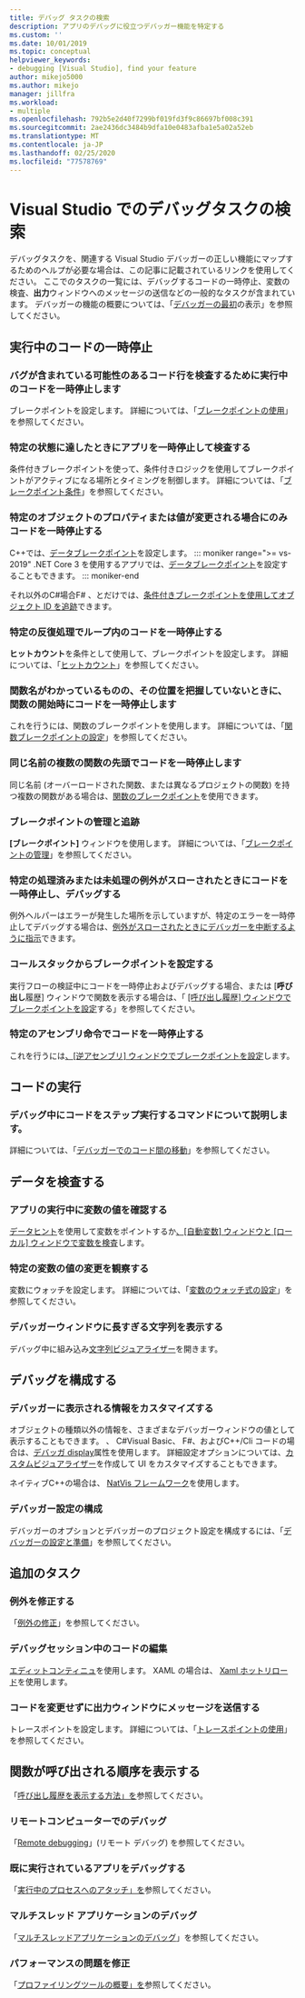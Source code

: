 ```yaml
---
title: デバッグ タスクの検索
description: アプリのデバッグに役立つデバッガー機能を特定する
ms.custom: ''
ms.date: 10/01/2019
ms.topic: conceptual
helpviewer_keywords:
- debugging [Visual Studio], find your feature
author: mikejo5000
ms.author: mikejo
manager: jillfra
ms.workload:
- multiple
ms.openlocfilehash: 792b5e2d40f7299bf019fd3f9c86697bf008c391
ms.sourcegitcommit: 2ae2436dc3484b9dfa10e0483afba1e5a02a52eb
ms.translationtype: MT
ms.contentlocale: ja-JP
ms.lasthandoff: 02/25/2020
ms.locfileid: "77578769"
---
```

# <a name="find-your-debugging-task-in-visual-studio"></a>Visual Studio でのデバッグタスクの検索

デバッグタスクを、関連する Visual Studio デバッガーの正しい機能にマップするためのヘルプが必要な場合は、この記事に記載されているリンクを使用してください。 ここでのタスクの一覧には、デバッグするコードの一時停止、変数の検査、**出力**ウィンドウへのメッセージの送信などの一般的なタスクが含まれています。 デバッガーの機能の概要については、「[デバッガーの最初](debugger-feature-tour.md)の表示」を参照してください。

## <a name="pause-running-code"></a>実行中のコードの一時停止

### <a name="pause-running-code-to-inspect-a-line-of-code-that-may-contain-a-bug"></a>バグが含まれている可能性のあるコード行を検査するために実行中のコードを一時停止します

ブレークポイントを設定します。 詳細については、「[ブレークポイントの使用](using-breakpoints.md)」を参照してください。

### <a name="pause-and-inspect-your-app-when-it-reaches-a-specific-state"></a>特定の状態に達したときにアプリを一時停止して検査する

条件付きブレークポイントを使って、条件付きロジックを使用してブレークポイントがアクティブになる場所とタイミングを制御します。 詳細については、「[ブレークポイント条件](using-breakpoints.md#breakpoint-conditions)」を参照してください。

### <a name="pause-code-only-when-a-specific-objects-property-or-value-changes"></a>特定のオブジェクトのプロパティまたは値が変更される場合にのみコードを一時停止する

C++では、[データブレークポイント](using-breakpoints.md#BKMK_set_a_data_breakpoint_native_cplusplus)を設定します。 
::: moniker range=">= vs-2019"
.NET Core 3 を使用するアプリでは、[データブレークポイント](using-breakpoints.md#BKMK_set_a_data_breakpoint_managed)を設定することもできます。
::: moniker-end

それ以外のC#場合F# 、とだけでは、[条件付きブレークポイントを使用してオブジェクト ID を追跡](using-breakpoints.md#using-object-ids-in-breakpoint-conditions-c-and-f)できます。

### <a name="pause-code-inside-a-loop-at-a-certain-iteration"></a>特定の反復処理でループ内のコードを一時停止する

**ヒットカウント**を条件として使用して、ブレークポイントを設定します。 詳細については、「[ヒットカウント](using-breakpoints.md#set-a-hit-count-condition)」を参照してください。

### <a name="pause-code-at-the-start-of-a-function-when-you-know-the-function-name-but-not-its-location"></a>関数名がわかっているものの、その位置を把握していないときに、関数の開始時にコードを一時停止します

これを行うには、関数のブレークポイントを使用します。 詳細については、「[関数ブレークポイントの設定](using-breakpoints.md#BKMK_Set_a_breakpoint_in_a_source_file)」を参照してください。

### <a name="pause-code-at-the-start-of-multiple-functions-with-the-same-name"></a>同じ名前の複数の関数の先頭でコードを一時停止します

同じ名前 (オーバーロードされた関数、または異なるプロジェクトの関数) を持つ複数の関数がある場合は、[関数のブレークポイント](using-breakpoints.md#BKMK_Set_a_breakpoint_in_a_source_file)を使用できます。

### <a name="manage-and-keep-track-of-your-breakpoints"></a>ブレークポイントの管理と追跡

**[ブレークポイント]** ウィンドウを使用します。 詳細については、「[ブレークポイントの管理](using-breakpoints.md#BKMK_Specify_advanced_properties_of_a_breakpoint_)」を参照してください。

### <a name="pause-code-and-debug-when-a-specific-handled-or-unhandled-exception-is-thrown"></a>特定の処理済みまたは未処理の例外がスローされたときにコードを一時停止し、デバッグする

例外ヘルパーはエラーが発生した場所を示していますが、特定のエラーを一時停止してデバッグする場合は、[例外がスローされたときにデバッガーを中断するように指示](managing-exceptions-with-the-debugger.md#tell-the-debugger-to-break-when-an-exception-is-thrown)できます。

### <a name="set-a-breakpoint-from-the-call-stack"></a>コールスタックからブレークポイントを設定する

実行フローの検証中にコードを一時停止およびデバッグする場合、または [**呼び出し**履歴] ウィンドウで関数を表示する場合は、「 [[呼び出し履歴] ウィンドウでブレークポイントを設定](using-breakpoints.md#BKMK_Set_a_breakpoint_from_debugger_windows)する」を参照してください。

### <a name="pause-code-at-a-specific-assembly-instruction"></a>特定のアセンブリ命令でコードを一時停止する

これを行うには[、[逆アセンブリ] ウィンドウでブレークポイントを設定](using-breakpoints.md#BKMK_Set_a_breakpoint_from_debugger_windows)します。

## <a name="execute-code"></a>コードの実行

### <a name="learn-the-commands-to-step-through-your-code-while-debugging"></a>デバッグ中にコードをステップ実行するコマンドについて説明します。

詳細については、「[デバッガーでのコード間の移動](navigating-through-code-with-the-debugger.md)」を参照してください。

## <a name="inspect-data"></a>データを検査する

### <a name="check-the-value-of-variables-while-running-your-app"></a>アプリの実行中に変数の値を確認する

[データヒント](view-data-values-in-data-tips-in-the-code-editor.md)を使用して変数をポイントするか[、[自動変数] ウィンドウと [ローカル] ウィンドウで変数を検査](autos-and-locals-windows.md)します。

### <a name="observe-the-changing-value-of-a-specific-variable"></a>特定の変数の値の変更を観察する

変数にウォッチを設定します。 詳細については、「[変数のウォッチ式の設定](watch-and-quickwatch-windows.md)」を参照してください。

### <a name="view-strings-that-are-too-long-for-the-debugger-window"></a>デバッガーウィンドウに長すぎる文字列を表示する

デバッグ中に組み込み[文字列ビジュアライザー](view-strings-visualizer.md)を開きます。

## <a name="configure-debugging"></a>デバッグを構成する

### <a name="customize-information-shown-in-the-debugger"></a>デバッガーに表示される情報をカスタマイズする

オブジェクトの種類以外の情報を、さまざまなデバッガーウィンドウの値として表示することもできます。 、 C#Visual Basic、 F#、およびC++/Cli コードの場合は、[デバッガ display](using-the-debuggerdisplay-attribute.md)属性を使用します。 詳細設定オプションについては、[カスタムビジュアライザー](create-custom-visualizers-of-data.md)を作成して UI をカスタマイズすることもできます。

ネイティブC++の場合は、 [NatVis フレームワーク](create-custom-views-of-native-objects.md)を使用します。

### <a name="configure-debugger-settings"></a>デバッガー設定の構成

デバッガーのオプションとデバッガーのプロジェクト設定を構成するには、「[デバッガーの設定と準備](debugger-settings-and-preparation.md)」を参照してください。

## <a name="additional-tasks"></a>追加のタスク

### <a name="fix-an-exception"></a>例外を修正する

「[例外の修正](write-better-code-with-visual-studio.md#fix-an-exception)」を参照してください。

### <a name="edit-code-during-a-debugging-session"></a>デバッグセッション中のコードの編集

[エディットコンティニュ](edit-and-continue.md)を使用します。 XAML の場合は、 [Xaml ホットリロード](../xaml-tools/xaml-hot-reload.md)を使用します。

### <a name="send-messages-to-the-output-window-without-modifying-code"></a>コードを変更せずに出力ウィンドウにメッセージを送信する

トレースポイントを設定します。 詳細については、「[トレースポイントの使用](using-tracepoints.md)」を参照してください。

## <a name="view-the-order-in-which-functions-are-called"></a>関数が呼び出される順序を表示する

「[呼び出し履歴を表示する方法」を](how-to-use-the-call-stack-window.md)参照してください。

### <a name="debug-on-remote-machines"></a>リモートコンピューターでのデバッグ

「[Remote debugging](remote-debugging.md)」(リモート デバッグ) を参照してください。

### <a name="debug-an-app-that-is-already-running"></a>既に実行されているアプリをデバッグする

「[実行中のプロセスへのアタッチ」を](attach-to-running-processes-with-the-visual-studio-debugger.md)参照してください。

### <a name="debug-multithreaded-applications"></a>マルチスレッド アプリケーションのデバッグ

「[マルチスレッドアプリケーションのデバッグ](debug-multithreaded-applications-in-visual-studio.md)」を参照してください。

### <a name="fix-performance-issues"></a>パフォーマンスの問題を修正

「[プロファイリングツールの概要」を](../profiling/profiling-feature-tour.md)参照してください。